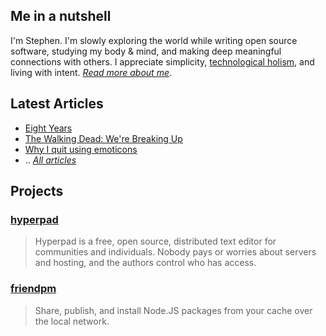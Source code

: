 ## Me in a nutshell

I'm Stephen. I'm slowly exploring the world while writing open source software,
studying my body & mind, and making deep meaningful connections with others. I
appreciate simplicity, [technological
holism](https://en.wikipedia.org/wiki/Ursula_Franklin#Holistic_and_prescriptive_technologies),
and living with intent. *[Read more about me](about.html)*.

## Latest Articles

- [Eight Years](articles/2017-01-11-eight-years.html)
- [The Walking Dead: We're Breaking Up](articles/2017-01-09-the-walking-dead.html)
- [Why I quit using emoticons](articles/2017-01-01-emoticons.md)
- .. *[All articles](articles.html)*

## Projects

### [hyperpad](https://github.com/noffle/hyperpad)

> Hyperpad is a free, open source, distributed text editor for communities and
> individuals. Nobody pays or worries about servers and hosting, and the authors
> control who has access.

### [friendpm](https://github.com/noffle/friendpm)

> Share, publish, and install Node.JS packages from your cache over the local
> network.

